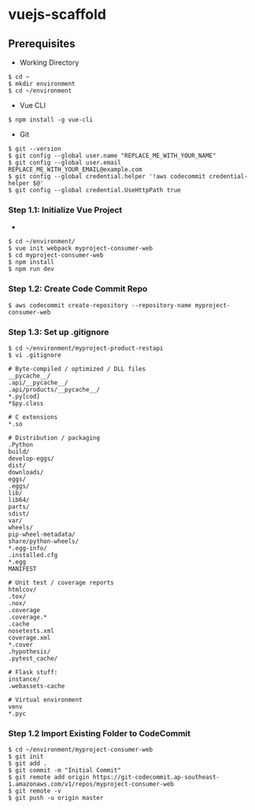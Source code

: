 # vuejs-scaffold

## Prerequisites
- Working Directory
```
$ cd ~
$ mkdir environment
$ cd ~/environment
```

- Vue CLI
```
$ npm install -g vue-cli
```

- Git
```
$ git --version
$ git config --global user.name "REPLACE_ME_WITH_YOUR_NAME"
$ git config --global user.email REPLACE_ME_WITH_YOUR_EMAIL@example.com
$ git config --global credential.helper '!aws codecommit credential-helper $@'
$ git config --global credential.UseHttpPath true
```

### Step 1.1: Initialize Vue Project
- 
```
$ cd ~/environment/
$ vue init webpack myproject-consumer-web
$ cd myproject-consumer-web
$ npm install
$ npm run dev
```

### Step 1.2: Create Code Commit Repo
```
$ aws codecommit create-repository --repository-name myproject-consumer-web
```

### Step 1.3: Set up .gitignore
```
$ cd ~/environment/myproject-product-restapi
$ vi .gitignore
```
```
# Byte-compiled / optimized / DLL files
__pycache__/
.api/__pycache__/
.api/products/__pycache__/
*.py[cod]
*$py.class

# C extensions
*.so

# Distribution / packaging
.Python
build/
develop-eggs/
dist/
downloads/
eggs/
.eggs/
lib/
lib64/
parts/
sdist/
var/
wheels/
pip-wheel-metadata/
share/python-wheels/
*.egg-info/
.installed.cfg
*.egg
MANIFEST

# Unit test / coverage reports
htmlcov/
.tox/
.nox/
.coverage
.coverage.*
.cache
nosetests.xml
coverage.xml
*.cover
.hypothesis/
.pytest_cache/

# Flask stuff:
instance/
.webassets-cache

# Virtual environment
venv
*.pyc
```

### Step 1.2 Import Existing Folder to CodeCommit
```
$ cd ~/environment/myproject-consumer-web
$ git init
$ git add .
$ git commit -m "Initial Commit"
$ git remote add origin https://git-codecommit.ap-southeast-1.amazonaws.com/v1/repos/myproject-consumer-web
$ git remote -v
$ git push -u origin master
```
